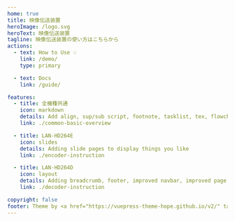 ```yaml
---
home: true
title: 映像伝送装置
heroImage: /logo.svg
heroText: 映像伝送装置
tagline: 映像伝送装置の使い方はこちらから
actions:
  - text: How to Use 💡
    link: /demo/
    type: primary

  - text: Docs
    link: /guide/

features:
  - title: 全機種共通
    icon: markdown
    details: Add align, sup/sub script, footnote, tasklist, tex, flowchart, diagram, mark and presentation support in markdown
    link: ./common-basic-overview

  - title: LAN-HD264E
    icon: slides
    details: Adding slide pages to display things you like
    link: ./encoder-instruction

  - title: LAN-HD264D
    icon: layout
    details: Adding breadcrumb, footer, improved navbar, improved page nav and etc.
    link: ./decoder-instruction

copyright: false
footer: Theme by <a href="https://vuepress-theme-hope.github.io/v2/" target="_blank">VuePress Theme Hope</a> | MIT Licensed, Copyright © 2019-present Mr.Hope
---
```

